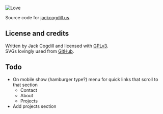 ![Love](https://img.shields.io/badge/made%20with-%E2%9D%A4-ff69b4.svg?style=flat-square)

Source code for [jackcogdill.us](http://jackcogdill.us/).

## License and credits

Written by Jack Cogdill and licensed with [GPLv3](https://www.gnu.org/licenses/gpl.html).  
SVGs lovingly used from [GitHub](https://octicons.github.com/).

## Todo

- On mobile show (hamburger type?) menu for quick links that scroll to that section
    - Contact
    - About
    - Projects
- Add projects section
